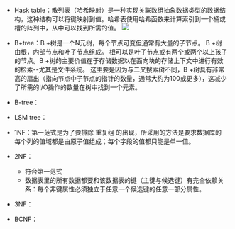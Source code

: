 # 
- Hask table：散列表（哈希映射）是一种实现关联数组抽象数据类型的数据结构，这种结构可以将键映射到值。哈希表使用哈希函数来计算索引到一个桶或槽的阵列中，从中可以找到所需的值。
![](http://i64.tinypic.com/35n0vbq.jpg)
- B+tree：B +树是一个N元树，每个节点可变但通常有大量的子节点。 B +树由根，内部节点和叶子节点组成。 根可以是叶子节点或有两个或两个以上孩子的节点。B +树的主要价值在于存储数据以在面向块的存储上下文中进行有效的检索--尤其是文件系统。 这主要是因为与二叉搜索树不同，B +树具有非常高的扇出（指向节点中子节点的指针的数量，通常大约为100或更多），这减少了所需的I/O操作的数量在树中找到一个元素。
- B-tree：
- LSM tree：

- 1NF：第一范式是为了要排除 重复组 的出现，所采用的方法是要求数据库的每个列的值域都是由原子值组成；每个字段的值都只能是单一值。
- 2NF：
  - 符合第一范式
  - 数据表里的所有数据都要和该数据表的键（主键与候选键）有完全依赖关系：每个非键属性必须独立于任意一个候选键的任意一部分属性。
- 3NF：
- BCNF：
